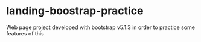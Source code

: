 # landing-boostrap-practice

Web page project developed with bootstrap v5.1.3 in order to practice some features of this
